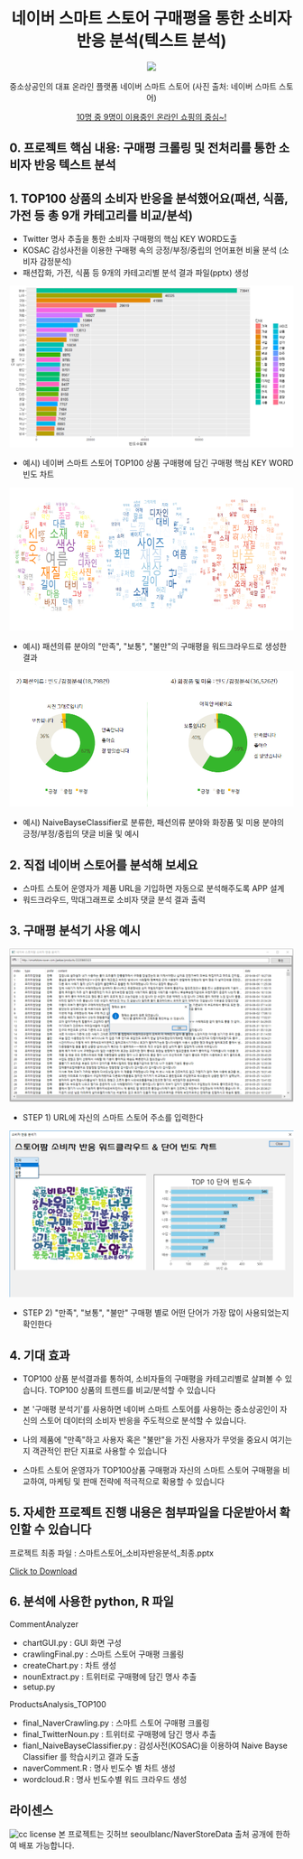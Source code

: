 ﻿
<h1 align="center"> 네이버 스마트 스토어 구매평을 통한 소비자 반응 분석(텍스트 분석)</h1>


<p align="center"><img src="https://sell.smartstore.naver.com/images/use/ntalk_180201.png" /></p>

<p align="center">중소상공인의 대표 온라인 플랫폼 네이버 스마트 스토어 (사진 출처: 네이버 스마트 스토어)</p>

<p align="center"><a href="http://www.yonhapnews.co.kr/bulletin/2018/03/09/0200000000AKR20180309143000033.HTML?input=1195m" target="_blank">10명 중 9명이 이용중인 온라인 쇼핑의 중심~!</a></p>

## 0. 프로젝트 핵심 내용: 구매평 크롤링 및 전처리를 통한 소비자 반응 텍스트 분석


## 1. TOP100 상품의 소비자 반응을 분석했어요(패션, 식품, 가전 등 총 9개 카테고리를 비교/분석)

- Twitter 명사 추출을 통한 소비자 구매평의 핵심 KEY WORD도출
- KOSAC 감성사전을 이용한 구매평 속의 긍정/부정/중립의 언어표현 비율 분석 (소비자 감정분석)
- 패션잡화, 가전, 식품 등 9개의 카테고리별 분석 결과 파일(pptx) 생성


![ex_photo](./image/allcomment_chart.png)
- 예시) 네이버 스마트 스토어 TOP100 상품 구매평에 담긴 구매평 핵심 KEY WORD 빈도 차트

![ex_photo](./image/fashion_wordcloud.PNG)
- 예시) 패션의류 분야의 "만족", "보통", "불만"의 구매평을 워드크라우드로 생성한 결과

![ex_photo](./image/Naive01.PNG)
- 예시) NaiveBayseClassifier로 분류한, 패션의류 분야와 화장품 및 미용 분야의 긍정/부정/중립의 댓글 비율 및 예시





## 2. 직접 네이버 스토어를 분석해 보세요

- 스마트 스토어 운영자가 제품 URL을 기입하면 자동으로 분석해주도록 APP 설계
- 워드크라우드, 막대그래프로 소비자 댓글 분석 결과 출력




## 3. 구매평 분석기 사용 예시

![ex_photo](./image/CommentAnalyzer_Execution_Flow/5.PNG)

- STEP 1) URL에 자신의 스마트 스토어 주소를 입력한다

![ex_photo](./image/CommentAnalyzer_Execution_Flow/6.png)

- STEP 2) "만족", "보통", "불만" 구매평 별로 어떤 단어가 가장 많이 사용되었는지 확인한다




## 4. 기대 효과

- TOP100 상품 분석결과를 통하여, 소비자들의 구매평을 카테고리별로 살펴볼 수 있습니다. TOP100 상품의 트렌드를 비교/분석할 수 있습니다

- 본 '구매평 분석기'를 사용하면 네이버 스마트 스토어를 사용하는 중소상공인이 자신의 스토어 데이터의 소비자 반응을 주도적으로 분석할 수 있습니다.

- 나의 제품에 "만족"하고 사용자 혹은 "불만"을 가진 사용자가 무엇을 중요시 여기는지 객관적인 판단 지표로 사용할 수 있습니다

- 스마트 스토어 운영자가 TOP100상품 구매평과 자신의 스마트 스토어 구매평을 비교하여, 마케팅 및 판매 전략에 적극적으로 확용할 수 있습니다


## 5. 자세한 프로젝트 진행 내용은 첨부파일을 다운받아서 확인할 수 있습니다 

프로젝트 최종 파일 : 스마트스토어_소비자반응분석_최종.pptx

<a href="스마트스토어_소비자반응분석_최종.pptx" download>Click to Download</a>

## 6. 분석에 사용한 python, R 파일 
CommentAnalyzer
- chartGUI.py : GUI 화면 구성
- crawlingFinal.py : 스마트 스토어 구매평 크롤링
- createChart.py : 차트 생성
- nounExtract.py : 트위터로 구매평에 담긴 명사 추출
- setup.py 

ProductsAnalysis_TOP100
- final_NaverCrawling.py  : 스마트 스토어 구매평 크롤링
- final_TwitterNoun.py : 트위터로 구매평에 담긴 명사 추출
- fianl_NaiveBayseClassifier.py : 감성사전(KOSAC)을 이용하여 Naive Bayse Classifier 를 학습시키고 결과 도출
- naverComment.R : 명사 빈도수 별 차트 생성
- wordcloud.R : 명사 빈도수별 워드 크라우드 생성





## 라이센스

![cc license](http://i.creativecommons.org/l/by/4.0/88x31.png)
본 프로젝트는 깃허브 seoulblanc/NaverStoreData 출처 공개에 한하여 배포 가능합니다.
